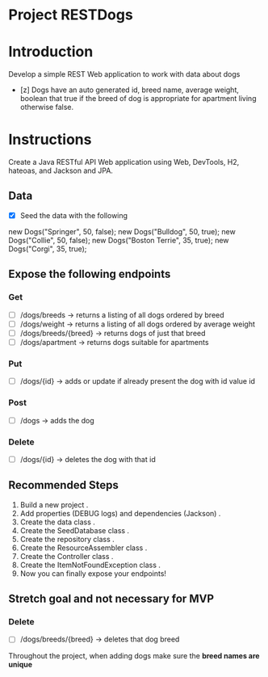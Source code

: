 # Project RESTDogs

# Introduction
Develop a simple REST Web application to work with data about dogs
- [z] Dogs have an auto generated id, breed name, average weight, boolean that true if the breed of dog is appropriate for apartment living otherwise false.

# Instructions
Create a Java RESTful API Web application using Web, DevTools, H2, hateoas, and Jackson and JPA.  

## Data
- [x] Seed the data with the following  

new Dogs("Springer", 50, false);
new Dogs("Bulldog", 50, true);
new Dogs("Collie", 50, false);
new Dogs("Boston Terrie", 35, true);
new Dogs("Corgi", 35, true);

## Expose the following endpoints

### Get

- [ ] /dogs/breeds -> returns a listing of all dogs ordered by breed   
- [ ] /dogs/weight -> returns a listing of all dogs ordered by average weight  
- [ ] /dogs/breeds/{breed} -> returns dogs of just that breed  
- [ ] /dogs/apartment -> returns dogs suitable for apartments    

### Put

- [ ] /dogs/{id} -> adds or update if already present the dog with id value id  

### Post  

- [ ] /dogs -> adds the dog

### Delete

- [ ] /dogs/{id} -> deletes the dog with that id

## Recommended Steps
1. Build a new project . 
2. Add properties (DEBUG logs) and dependencies (Jackson) . 
3. Create the data class . 
4. Create the SeedDatabase class . 
5. Create the repository class . 
6. Create the ResourceAssembler class . 
7. Create the Controller class . 
8. Create the ItemNotFoundException class .  
8. Now you can finally expose your endpoints!

## Stretch goal and not necessary for MVP  

### Delete  

- [ ] /dogs/breeds/{breed} -> deletes that dog breed

Throughout the project, when adding dogs make sure the **breed names are unique**
